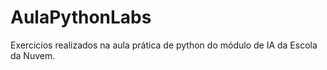 # AulaPythonLabs

Exercicíos realizados na aula prática de python do módulo de IA da Escola da Nuvem.
